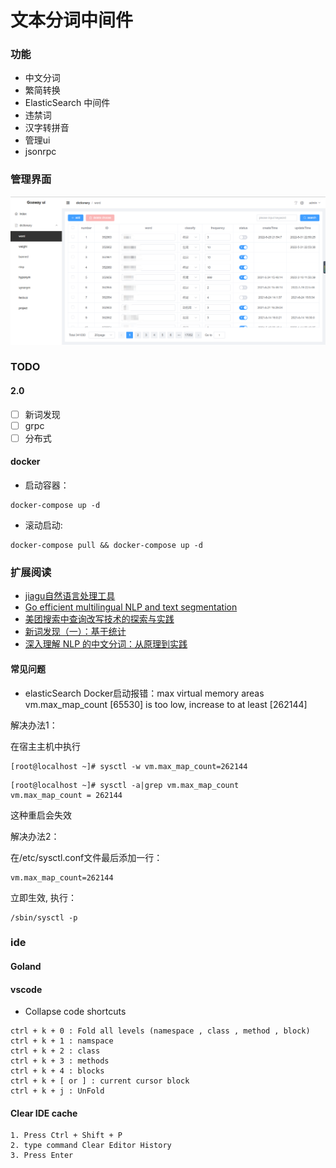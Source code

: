 # 文本分词中间件

### 功能

- 中文分词
- 繁简转换
- ElasticSearch 中间件
- 违禁词
- 汉字转拼音
- 管理ui
- jsonrpc

### 管理界面

![base ui](.doc/img/base_ui.png)

### TODO

#### 2.0

- [ ] 新词发现
- [ ] grpc
- [ ] 分布式

#### docker

- 启动容器：

```shell
docker-compose up -d
```

- 滚动启动:

```shell
docker-compose pull && docker-compose up -d
```

### 扩展阅读

- [jiagu自然语言处理工具](https://github.com/bububa/jiagu)
- [Go efficient multilingual NLP and text segmentation](https://github.com/go-ego/gse)
- [美团搜索中查询改写技术的探索与实践](https://tech.meituan.com/2022/02/17/exploration-and-practice-of-query-rewriting-in-meituan-search.html)
- [新词发现（一）：基于统计](https://www.cnblogs.com/en-heng/p/6699531.html)
- [深入理解 NLP 的中文分词：从原理到实践](https://juejin.cn/book/6844733812102922247)

#### 常见问题

- elasticSearch Docker启动报错：max virtual memory areas vm.max_map_count [65530] is too low, increase to at least [262144]

解决办法1：

在宿主主机中执行

```
[root@localhost ~]# sysctl -w vm.max_map_count=262144
```

```
[root@localhost ~]# sysctl -a|grep vm.max_map_count
vm.max_map_count = 262144
```

这种重启会失效

解决办法2：

在/etc/sysctl.conf文件最后添加一行：

```
vm.max_map_count=262144
```
立即生效, 执行：

```
/sbin/sysctl -p
```

### ide

#### Goland

#### vscode

- Collapse code shortcuts
```
ctrl + k + 0 : Fold all levels (namespace , class , method , block)
ctrl + k + 1 : namspace
ctrl + k + 2 : class
ctrl + k + 3 : methods
ctrl + k + 4 : blocks
ctrl + k + [ or ] : current cursor block
ctrl + k + j : UnFold
```

#### Clear IDE cache

```
1. Press Ctrl + Shift + P
2. type command Clear Editor History
3. Press Enter
```
